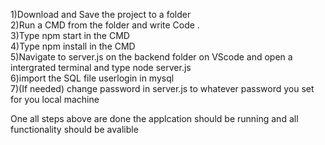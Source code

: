 1)Download and Save the project to a folder  
2)Run a CMD from the folder and write Code .  
3)Type npm start in the CMD  
4)Type npm install in the CMD  
5)Navigate to server.js on the backend folder on VScode and open a intergrated terminal and type node server.js  
6)import the SQL file userlogin in mysql  
7)(If needed) change password in server.js to whatever password you set for you local machine  

One all steps above are done the applcation should be running and all functionality should be avalible  
